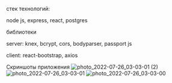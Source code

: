 стек технологий:

node js, express, react, postgres

библиотеки

server: knex, bcrypt, cors, bodyparser, passport js

client: react-bootstrap, axios

Скриншоты приложения
![photo_2022-07-26_03-03-01 (2)](https://user-images.githubusercontent.com/104410445/182614489-a319e527-97a7-4370-93f2-69f00496c6e6.jpg)
![photo_2022-07-26_03-03-01](https://user-images.githubusercontent.com/104410445/182614495-531f4dd6-26a4-4fb3-8262-ff72ba615c1b.jpg)
![photo_2022-07-26_03-03-00](https://user-images.githubusercontent.com/104410445/182614497-4bc1ffed-729a-4c69-a403-21a380d2bb16.jpg)
